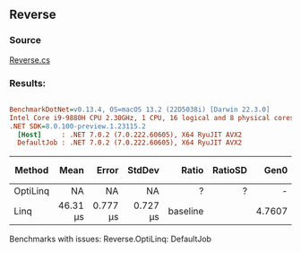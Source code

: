 ﻿## Reverse

### Source
[Reverse.cs](../../src/OptiLinq.Benchmark/Reverse.cs)

### Results:
``` ini

BenchmarkDotNet=v0.13.4, OS=macOS 13.2 (22D5038i) [Darwin 22.3.0]
Intel Core i9-9880H CPU 2.30GHz, 1 CPU, 16 logical and 8 physical cores
.NET SDK=8.0.100-preview.1.23115.2
  [Host]     : .NET 7.0.2 (7.0.222.60605), X64 RyuJIT AVX2
  DefaultJob : .NET 7.0.2 (7.0.222.60605), X64 RyuJIT AVX2


```
|   Method |     Mean |    Error |   StdDev |    Ratio | RatioSD |   Gen0 | Allocated | Alloc Ratio |
|--------- |---------:|---------:|---------:|---------:|--------:|-------:|----------:|------------:|
| OptiLinq |       NA |       NA |       NA |        ? |       ? |      - |         - |           ? |
|     Linq | 46.31 μs | 0.777 μs | 0.727 μs | baseline |         | 4.7607 |   40072 B |             |

Benchmarks with issues:
  Reverse.OptiLinq: DefaultJob
